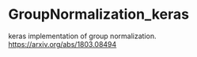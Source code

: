 # GroupNormalization_keras
keras implementation of group normalization. https://arxiv.org/abs/1803.08494

